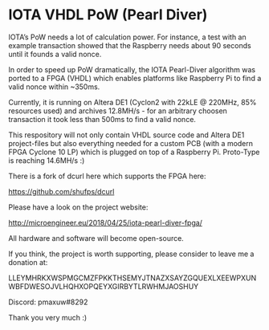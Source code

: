 # IOTA VHDL PoW (Pearl Diver)

IOTA’s PoW needs a lot of calculation power. For instance, a test with an example transaction showed that the Raspberry needs about 90 seconds until it founds a valid nonce.

In order to speed up PoW dramatically, the IOTA Pearl-Diver algorithm was ported to a FPGA (VHDL) which enables platforms like Raspberry Pi to find a valid nonce within ~350ms.

Currently, it is running on Altera DE1 (Cyclon2 with 22kLE @ 220MHz, 85% resources used) and archives 12.8MH/s - for an arbitrary choosen transaction it took less than 500ms to find a valid nonce.

This respository will not only contain VHDL source code and Altera DE1 project-files but also everything needed for a custom PCB (with a modern FPGA Cyclone 10 LP) which is plugged on top of a Raspberry Pi. Proto-Type is reaching 14.6MH/s :)

There is a fork of dcurl here which supports the FPGA here:

https://github.com/shufps/dcurl

Please have a look on the project website:

http://microengineer.eu/2018/04/25/iota-pearl-diver-fpga/


All hardware and software will become open-source.

If you think, the project is worth supporting, please consider to leave me a donation at:

LLEYMHRKXWSPMGCMZFPKKTHSEMYJTNAZXSAYZGQUEXLXEEWPXUNWBFDWESOJVLHQHXOPQEYXGIRBYTLRWHMJAOSHUY

Discord: pmaxuw#8292

Thank you very much :)
